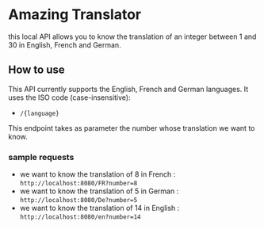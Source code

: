 # Amazing Translator
this local API allows you to know the translation of an integer between 1 and 30 in English,
French and German.


## How to use
This API currently supports the English, French and German languages.
It uses the ISO code (case-insensitive):
- ``/{language}``

This endpoint takes as parameter the number whose translation we want to know.

### sample requests
- we want to know the translation of 8 in French :  
  ``http://localhost:8080/FR?number=8``
- we want to know the translation of 5 in German :  
  ``http://localhost:8080/De?number=5``
- we want to know the translation of 14 in English :  
  ``http://localhost:8080/en?number=14``